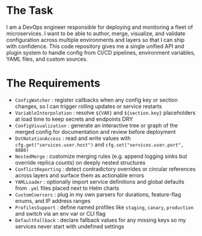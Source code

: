 # The Task

I am a DevOps engineer responsible for deploying and monitoring a fleet of microservices. I want to be able to author, merge, visualize, and validate configuration across multiple environments and layers so that I can ship with confidence. This code repository gives me a single unified API and plugin system to handle config from CI/CD pipelines, environment variables, YAML files, and custom sources.

# The Requirements

* `ConfigWatcher`         : register callbacks when any config key or section changes, so I can trigger rolling updates or service restarts
* `VariableInterpolation` : resolve `${VAR}` and `${section.key}` placeholders at load time to keep secrets and endpoints DRY
* `ConfigVisualization`   : generate an interactive tree or graph of the merged config for documentation and review before deployment
* `DotNotationAccess`     : read and write values with `cfg.get("services.user.host")` and `cfg.set("services.user.port", 8080)`
* `NestedMerge`           : customize merging rules (e.g. append logging sinks but override replica counts) on deeply nested structures
* `ConflictReporting`     : detect contradictory overrides or circular references across layers and surface them as actionable errors
* `YAMLLoader`            : optionally import service definitions and global defaults from `.yml` files placed next to Helm charts
* `CustomCoercers`        : plug in my own parsers for durations, feature-flag enums, and IP address ranges
* `ProfilesSupport`       : define named profiles like `staging`, `canary`, `production` and switch via an env var or CLI flag
* `DefaultFallback`       : declare fallback values for any missing keys so my services never start with undefined settings

